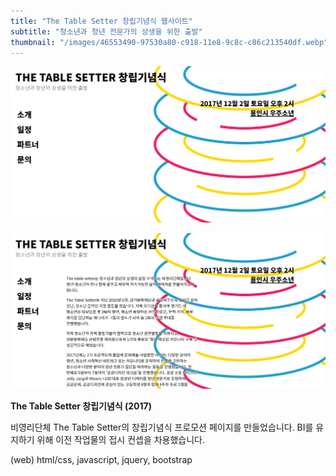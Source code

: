 ```yaml
---
title: "The Table Setter 창립기념식 웹사이트"
subtitle: "청소년과 청년 전문가의 상생을 위한 출발"
thumbnail: "/images/46553490-97530a80-c918-11e8-9c8c-c86c213540df.webp"
---
```


![](/images/46553490-97530a80-c918-11e8-9c8c-c86c213540df.webp)

![](/images/46553489-96ba7400-c918-11e8-9cbc-e80fa1e84bcd.webp)

**The Table Setter 창립기념식 (2017)**

비영리단체 The Table Setter의 창립기념식 프로모션 페이지를 만들었습니다. BI를 유지하기 위해 이전 작업물의 접시 컨셉을 차용했습니다.

(web) html/css, javascript, jquery, bootstrap
